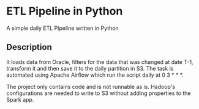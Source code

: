 # ETL Pipeline in Python
A simple daily ETL Pipeline written in Python 

## Description
It loads data from Oracle, filters for the data that was changed at date T-1, transform it and then save it to the daily partition in S3. The task is automated using Apache Airflow which run the script daily at 0 3 * * *. 

The project only contains code and is not runnable as is. Hadoop's configurations are needed to write to S3 without adding properties to the Spark app. 
